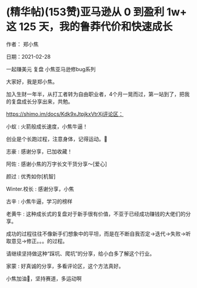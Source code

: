 
# (精华帖)(153赞)亚马逊从 0 到盈利 1w+ 这 125 天，我的鲁莽代价和快速成长

作者：  郑小焦

日期：2021-02-28

一起赚美元  复盘  小焦亚马逊修bug系列

大家好，我是郑小焦。

加入生财一年半，从打工者转为自由职业者，4个月一晃而过，第一站到了，把我的复盘成长分享出来，共勉。

https://shimo.im/docs/Kdk9xJtpjkxVtrXj评论区：

 

 

小蚁 : 火箭般成长速度，小焦牛逼！

创业是个长跑过程，注意身体，记得运动。💪

志豪 : 感谢分享，已加收藏！

阿佐 : 感谢小焦的万字长文干货分享～[爱心]

颜过 : 优秀如你[机智]

Winter.校长 : 感谢分享，小焦

古辛 : 小焦牛逼，学习的榜样

老黄牛 : 这种成长式的复盘对于新手很有价值，不亚于已经成功赚钱的大佬们的分享。

成功的过程往往不像新手们想象中的平坦，而是在不断自我否定→迭代→失败→听取意见→修正。。。的过程。

请继续坚持做这种“踩坑、爬坑”的分享，给小白多了解这个行业。

家蒙 : 好真诚的分享，多看评论区，这个方法真好。

小焦加油💪，坚持赛道，多运动啊
